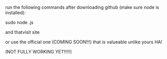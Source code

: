 run the following commands after downloading github
(make sure node is installed):

sudo node <YOUR-PATH-TO-HODLCOIN>.js

and thatvisit site

or use the official one (COMING SOON!!!) that is valueable unlike yours HA!

(NOT FULLY WORKING YET!!!!!)
